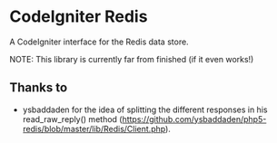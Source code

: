 CodeIgniter Redis
=================
A CodeIgniter interface for the Redis data store.

NOTE: This library is currently far from finished (if it even works!)

Thanks to
---------
* ysbaddaden for the idea of splitting the different responses in his read_raw_reply() method (https://github.com/ysbaddaden/php5-redis/blob/master/lib/Redis/Client.php).